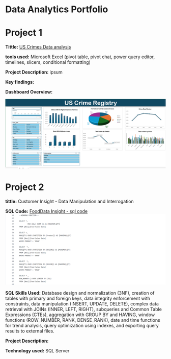 # Data Analytics Portfolio 
# Project 1

**Tittle:** [US Crimes Data analysis](https://github.com/Californiakng/californiakng.github.io/blob/main/crimes%20(version%201).xlsx)

**tools used:** Microsoft Excel (pivot table, pivot chat, power query editor, timelines, slicers, conditional formatting)

**Project Description:** ipsum

**Key findings:**

**Dashboard Overview:**

![UScrimeRegistry](UScrimeRegistry.png)

# Project 2
**tittle:** Customer Insight - Data Manipulation and Interrogation

**SQL Code:** 
[FoodData Insight - sql code](https://github.com/Californiakng/californiakng.github.io/blob/main/FoodData)
![FoodDatas.png](FoodDatas.png)

**SQL Skills Used:** Database design and normalization (3NF), creation of tables with primary and foreign keys, data integrity enforcement with constraints, data manipulation (INSERT, UPDATE, DELETE), complex data retrieval with JOINs (INNER, LEFT, RIGHT), subqueries and Common Table Expressions (CTEs), aggregation with GROUP BY and HAVING, window functions (ROW\_NUMBER, RANK, DENSE\_RANK), date and time functions for trend analysis, query optimization using indexes, and exporting query results to external files.


**Project Description:** 

**Technology used:** SQL Server
